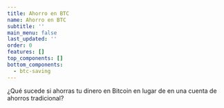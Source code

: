 ```yaml
---
title: Ahorro en BTC
name: Ahorro en BTC
subtitle: ''
main_menu: false
last_updated: ''
order: 0
features: []
top_components: []
bottom_components:
  - btc-saving
---
```

¿Qué sucede si ahorras tu dinero en Bitcoin en lugar de en una cuenta de ahorros tradicional?